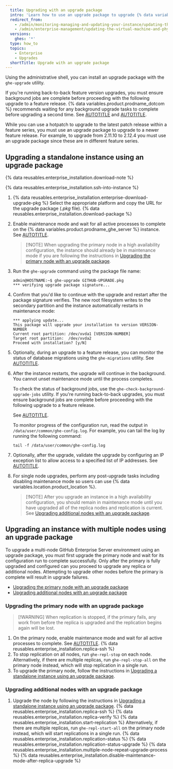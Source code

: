 ```yaml
---
  title: Upgrading with an upgrade package
  intro: 'Learn how to use an upgrade package to upgrade {% data variables.product.prodname_ghe_server %} to a newer feature release.'
  redirect_from:
    - /admin/monitoring-managing-and-updating-your-instance/updating-the-virtual-machine-and-physical-resources/upgrading-github-enterprise-server#upgrading-a-standalone-instance-using-an-upgrade-package
    - /admin/enterprise-management/updating-the-virtual-machine-and-physical-resources/upgrading-github-enterprise-server#upgrading-with-an-upgrade-package
  versions:
    ghes: '*'
  type: how_to
  topics:
    - Enterprise
    - Upgrades
  shortTitle: Upgrade with an upgrade package
---
```


Using the administrative shell, you can install an upgrade package with the `ghe-upgrade` utility.

If you're running back-to-back feature version upgrades, you must ensure background jobs are complete before proceeding with the following upgrade to a feature release. {% data variables.product.prodname_dotcom %} recommends waiting for any background upgrade tasks to complete before upgrading a second time. See [AUTOTITLE](/admin/upgrading-your-instance/preparing-to-upgrade/overview-of-the-upgrade-process) and [AUTOTITLE](/admin/enterprise-management/updating-the-virtual-machine-and-physical-resources/upgrade-requirements).

While you can use a hotpatch to upgrade to the latest patch release within a feature series, you must use an upgrade package to upgrade to a newer feature release. For example, to upgrade from 2.11.10 to 2.12.4 you must use an upgrade package since these are in different feature series.

## Upgrading a standalone instance using an upgrade package

{% data reusables.enterprise_installation.download-note %}

{% data reusables.enterprise_installation.ssh-into-instance %}
1. {% data reusables.enterprise_installation.enterprise-download-upgrade-pkg %} Select the appropriate platform and copy the URL for the upgrade package (_.pkg_ file).
{% data reusables.enterprise_installation.download-package %}
1. Enable maintenance mode and wait for all active processes to complete on the {% data variables.product.prodname_ghe_server %} instance. See [AUTOTITLE](/admin/configuration/configuring-your-enterprise/enabling-and-scheduling-maintenance-mode).

   > [!NOTE] When upgrading the primary node in a high availability configuration, the instance should already be in maintenance mode if you are following the instructions in [Upgrading the primary node with an upgrade package](#upgrading-the-primary-node-with-an-upgrade-package).

1. Run the `ghe-upgrade` command using the package file name:

   ```shell
   admin@HOSTNAME:~$ ghe-upgrade GITHUB-UPGRADE.pkg
   *** verifying upgrade package signature...
   ```

1. Confirm that you'd like to continue with the upgrade and restart after the package signature verifies. The new root filesystem writes to the secondary partition and the instance automatically restarts in maintenance mode:

   ```shell
   *** applying update...
   This package will upgrade your installation to version VERSION-NUMBER
   Current root partition: /dev/xvda1 [VERSION-NUMBER]
   Target root partition:  /dev/xvda2
   Proceed with installation? [y/N]
   ```

1. Optionally, during an upgrade to a feature release, you can monitor the status of database migrations using the `ghe-migrations` utility. See [AUTOTITLE](/admin/configuration/configuring-your-enterprise/command-line-utilities#ghe-migrations).
1. After the instance restarts, the upgrade will continue in the background. You cannot unset maintenance mode until the process completes.

   To check the status of background jobs, use the `ghe-check-background-upgrade-jobs` utility. If you're running back-to-back upgrades, you must ensure background jobs are complete before proceeding with the following upgrade to a feature release.

    See [AUTOTITLE](/admin/configuration/configuring-your-enterprise/command-line-utilities#ghe-check-background-upgrade-jobs).

   To monitor progress of the configuration run, read the output in `/data/user/common/ghe-config.log`. For example, you can tail the log by running the following command:

   ```shell
   tail -f /data/user/common/ghe-config.log
   ```

1. Optionally, after the upgrade, validate the upgrade by configuring an IP exception list to allow access to a specified list of IP addresses. See [AUTOTITLE](/admin/configuration/configuring-your-enterprise/enabling-and-scheduling-maintenance-mode#validating-changes-in-maintenance-mode-using-the-ip-exception-list).
1. For single node upgrades, perform any post-upgrade tasks including disabling maintenance mode so users can use {% data variables.location.product_location %}.

    > [!NOTE] After you upgrade an instance in a high availability configuration, you should remain in maintenance mode until you have upgraded all of the replica nodes and replication is current. See [Upgrading additional nodes with an upgrade package](#upgrading-additional-nodes-with-an-upgrade-package).

## Upgrading an instance with multiple nodes using an upgrade package

To upgrade a multi-node GitHub Enterprise Server environment using an upgrade package, you must first upgrade the primary node and wait for its configuration run to complete successfully. Only after the primary is fully upgraded and configured can you proceed to upgrade any replica or additional nodes. Attempting to upgrade other nodes before the primary is complete will result in upgrade failures.

* [Upgrading the primary node with an upgrade package](#upgrading-the-primary-node-with-an-upgrade-package)
* [Upgrading additional nodes with an upgrade package](#upgrading-additional-nodes-with-an-upgrade-package)

### Upgrading the primary node with an upgrade package

> [!WARNING] When replication is stopped, if the primary fails, any work from before the replica is upgraded and the replication begins again will be lost.

1. On the primary node, enable maintenance mode and wait for all active processes to complete. See [AUTOTITLE](/admin/configuration/configuring-your-enterprise/enabling-and-scheduling-maintenance-mode).
{% data reusables.enterprise_installation.replica-ssh %}
1. To stop replication on all nodes, run `ghe-repl-stop` on each node. Alternatively, if there are multiple replicas, run `ghe-repl-stop-all` on the primary node instead, which will stop replication in a single run.
1. To upgrade the primary node, follow the instructions in [Upgrading a standalone instance using an upgrade package](#upgrading-a-standalone-instance-using-an-upgrade-package).

### Upgrading additional nodes with an upgrade package

1. Upgrade the node by following the instructions in [Upgrading a standalone instance using an upgrade package](#upgrading-a-standalone-instance-using-an-upgrade-package).
{% data reusables.enterprise_installation.replica-ssh %}
{% data reusables.enterprise_installation.replica-verify %}
{% data reusables.enterprise_installation.start-replication %} Alternatively, if there are multiple replicas, run `ghe-repl-start-all` on the primary node instead, which will start replications in a single run.
{% data reusables.enterprise_installation.replication-status %} {% data reusables.enterprise_installation.replication-status-upgrade %}
{% data reusables.enterprise_installation.multiple-node-repeat-upgrade-process %}
{% data reusables.enterprise_installation.disable-maintenance-mode-after-replica-upgrade %}
